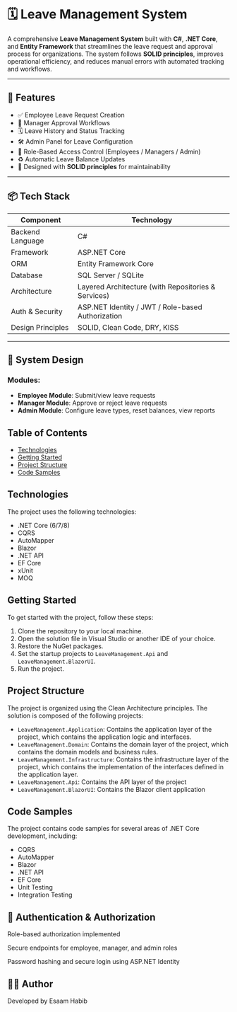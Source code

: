# 🗓️ Leave Management System

A comprehensive **Leave Management System** built with **C#**, **.NET Core**, and **Entity Framework** that streamlines the leave request and approval process for organizations. The system follows **SOLID principles**, improves operational efficiency, and reduces manual errors with automated tracking and workflows.

---

## 🔧 Features

- ✅ Employee Leave Request Creation
- 🧾 Manager Approval Workflows
- 🗓️ Leave History and Status Tracking
- 🛠️ Admin Panel for Leave Configuration
- 🔐 Role-Based Access Control (Employees / Managers / Admin)
- ♻️ Automatic Leave Balance Updates
- 🧱 Designed with **SOLID principles** for maintainability

---

## 📦 Tech Stack

| Component        | Technology                      |
|------------------|----------------------------------|
| Backend Language | C#                               |
| Framework        | ASP.NET Core                     |
| ORM              | Entity Framework Core            |
| Database         | SQL Server / SQLite              |
| Architecture     | Layered Architecture (with Repositories & Services) |
| Auth & Security  | ASP.NET Identity / JWT / Role-based Authorization |
| Design Principles| SOLID, Clean Code, DRY, KISS     |

---

## 🧠 System Design

### Modules:
- **Employee Module**: Submit/view leave requests
- **Manager Module**: Approve or reject leave requests
- **Admin Module**: Configure leave types, reset balances, view reports


## Table of Contents

- [Technologies](#technologies)
- [Getting Started](#getting-started)
- [Project Structure](#project-structure)
- [Code Samples](#code-samples)


## Technologies

The project uses the following technologies:

- .NET Core (6/7/8)
- CQRS
- AutoMapper
- Blazor
- .NET API
- EF Core
- xUnit
- MOQ

## Getting Started

To get started with the project, follow these steps:

1. Clone the repository to your local machine.
2. Open the solution file in Visual Studio or another IDE of your choice.
3. Restore the NuGet packages.
4. Set the startup projects to `LeaveManagement.Api` and `LeaveManagement.BlazorUI`.
5. Run the project.

## Project Structure

The project is organized using the Clean Architecture principles. The solution is composed of the following projects:

- `LeaveManagement.Application`: Contains the application layer of the project, which contains the application logic and interfaces.
- `LeaveManagement.Domain`: Contains the domain layer of the project, which contains the domain models and business rules.
- `LeaveManagement.Infrastructure`: Contains the infrastructure layer of the project, which contains the implementation of the interfaces defined in the application layer.
- `LeaveManagement.Api`: Contains the API layer of the project
- `LeaveManagement.BlazorUI`: Contains the Blazor client application

## Code Samples

The project contains code samples for several areas of .NET Core development, including:

- CQRS
- AutoMapper
- Blazor
- .NET API
- EF Core
- Unit Testing
- Integration Testing

## 🔐 Authentication & Authorization
Role-based authorization implemented

Secure endpoints for employee, manager, and admin roles

Password hashing and secure login using ASP.NET Identity

## 👨‍💻 Author

Developed by Esaam Habib









